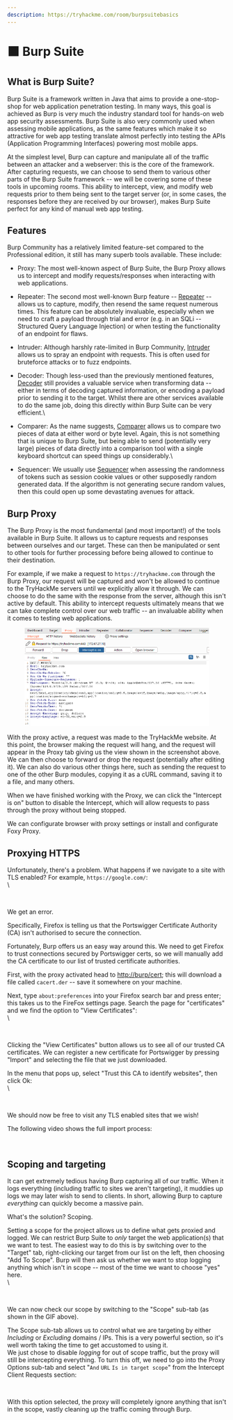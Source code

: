 ```yaml
---
description: https://tryhackme.com/room/burpsuitebasics
---
```


# 🟧 Burp Suite

## What is Burp Suite?

Burp Suite is a framework written in Java that aims to provide a one-stop-shop for web application penetration testing. In many ways, this goal is achieved as Burp is very much the industry standard tool for hands-on web app security assessments. Burp Suite is also very commonly used when assessing mobile applications, as the same features which make it so attractive for web app testing translate almost perfectly into testing the APIs (Application Programming Interfaces) powering most mobile apps.

At the simplest level, Burp can capture and manipulate all of the traffic between an attacker and a webserver: this is the core of the framework. After capturing requests, we can choose to send them to various other parts of the Burp Suite framework -- we will be covering some of these tools in upcoming rooms. This ability to intercept, view, and modify web requests prior to them being sent to the target server (or, in some cases, the responses before they are received by our browser), makes Burp Suite perfect for any kind of manual web app testing.

## Features

Burp Community has a relatively limited feature-set compared to the Professional edition, it still has many superb tools available. These include:

* Proxy: The most well-known aspect of Burp Suite, the Burp Proxy allows us to intercept and modify requests/responses when interacting with web applications.
* Repeater: The second most well-known Burp feature -- [Repeater](https://tryhackme.com/room/burpsuiterepeater) -- allows us to capture, modify, then resend the same request numerous times. This feature can be absolutely invaluable, especially when we need to craft a payload through trial and error (e.g. in an SQLi -- Structured Query Language Injection) or when testing the functionality of an endpoint for flaws.
* Intruder: Although harshly rate-limited in Burp Community, [Intruder](https://tryhackme.com/room/burpsuiteintruder) allows us to spray an endpoint with requests. This is often used for bruteforce attacks or to fuzz endpoints.
* Decoder: Though less-used than the previously mentioned features, [Decoder](https://tryhackme.com/room/burpsuiteom) still provides a valuable service when transforming data -- either in terms of decoding captured information, or encoding a payload prior to sending it to the target. Whilst there are other services available to do the same job, doing this directly within Burp Suite can be very efficient.\

* Comparer: As the name suggests, [Comparer](https://tryhackme.com/room/burpsuiteom) allows us to compare two pieces of data at either word or byte level. Again, this is not something that is unique to Burp Suite, but being able to send (potentially very large) pieces of data directly into a comparison tool with a single keyboard shortcut can speed things up considerably.\

* Sequencer: We usually use [Sequencer](https://tryhackme.com/room/burpsuiteom) when assessing the randomness of tokens such as session cookie values or other supposedly random generated data. If the algorithm is not generating secure random values, then this could open up some devastating avenues for attack.

## Burp Proxy

The Burp Proxy is the most fundamental (and most important!) of the tools available in Burp Suite. It allows us to capture requests and responses between ourselves and our target. These can then be manipulated or sent to other tools for further processing before being allowed to continue to their destination.

For example, if we make a request to `https://tryhackme.com` through the Burp Proxy, our request will be captured and won't be allowed to continue to the TryHackMe servers until we explicitly allow it through. We can choose to do the same with the response from the server, although this isn't active by default. This ability to intercept requests ultimately means that we can take complete control over our web traffic -- an invaluable ability when it comes to testing web applications.

<figure><img src="../.gitbook/assets/image.png" alt=""><figcaption></figcaption></figure>

With the proxy active, a request was made to the TryHackMe website. At this point, the browser making the request will hang, and the request will appear in the Proxy tab giving us the view shown in the screenshot above. We can then choose to forward or drop the request (potentially after editing it). We can also do various other things here, such as sending the request to one of the other Burp modules, copying it as a cURL command, saving it to a file, and many others.

When we have finished working with the Proxy, we can click the "Intercept is on" button to disable the Intercept, which will allow requests to pass through the proxy without being stopped.

We can configurate browser with proxy settings or install and configurate Foxy Proxy.

## Proxying HTTPS

Unfortunately, there's a problem. What happens if we navigate to a site with TLS enabled? For example, `https://google.com/`:\
\


<figure><img src="https://tryhackme-images.s3.amazonaws.com/user-uploads/5d9e176315f8850e719252ed/room-content/8b4b43cac91cd9a80622b953598d05eb.png" alt=""><figcaption></figcaption></figure>

We get an error.

Specifically, Firefox is telling us that the Portswigger Certificate Authority (CA) isn't authorised to secure the connection.

Fortunately, Burp offers us an easy way around this. We need to get Firefox to trust connections secured by Portswigger certs, so we will manually add the CA certificate to our list of trusted certificate authorities.

First, with the proxy activated head to [http://burp/cert](http://burp/cert); this will download a file called `cacert.der` -- save it somewhere on your machine.

Next, type `about:preferences` into your Firefox search bar and press enter; this takes us to the FireFox settings page. Search the page for "certificates" and we find the option to "View Certificates":\
\


<figure><img src="https://tryhackme-images.s3.amazonaws.com/user-uploads/5d9e176315f8850e719252ed/room-content/a9de0495b2ac6738520c8f9946afdecb.png" alt=""><figcaption></figcaption></figure>

Clicking the "View Certificates" button allows us to see all of our trusted CA certificates. We can register a new certificate for Portswigger by pressing "Import" and selecting the file that we just downloaded.

In the menu that pops up, select "Trust this CA to identify websites", then click Ok:\
\


<figure><img src="https://tryhackme-images.s3.amazonaws.com/user-uploads/5d9e176315f8850e719252ed/room-content/23e5cb317d00c1a5e64def1d46fa9301.png" alt=""><figcaption></figcaption></figure>

We should now be free to visit any TLS enabled sites that we wish!

The following video shows the full import process:

<figure><img src="https://tryhackme-images.s3.amazonaws.com/user-uploads/5d9e176315f8850e719252ed/room-content/fb2a8717ae887eda024a7791d83cefaf.gif" alt=""><figcaption></figcaption></figure>

## Scoping and targeting

It can get extremely tedious having Burp capturing all of our traffic. When it logs everything (including traffic to sites we aren't targeting), it muddies up logs we may later wish to send to clients. In short, allowing Burp to capture _everything_ can quickly become a massive pain.

What's the solution? Scoping.

Setting a scope for the project allows us to define what gets proxied and logged. We can restrict Burp Suite to _only_ target the web application(s) that we want to test. The easiest way to do this is by switching over to the "Target" tab, right-clicking our target from our list on the left, then choosing "Add To Scope". Burp will then ask us whether we want to stop logging anything which isn't in scope -- most of the time we want to choose "yes" here.\
\


<figure><img src="https://tryhackme-images.s3.amazonaws.com/user-uploads/5d9e176315f8850e719252ed/room-content/7e11c5dec4dba4336927aa7561e5c793.gif" alt=""><figcaption></figcaption></figure>

We can now check our scope by switching to the "Scope" sub-tab (as shown in the GIF above).

The Scope sub-tab allows us to control what we are targeting by either _Including_ or _Excluding_ domains / IPs. This is a very powerful section, so it's well worth taking the time to get accustomed to using it.\
We just chose to disable _logging_ for out of scope traffic, but the proxy will still be intercepting everything. To turn this off, we need to go into the Proxy Options sub-tab and select "`And` `URL` `Is in target scope`" from the Intercept Client Requests section:

<figure><img src="https://tryhackme-images.s3.amazonaws.com/user-uploads/5d9e176315f8850e719252ed/room-content/dec63f8822c1fe3393d779e17052577b.png" alt=""><figcaption></figcaption></figure>

With this option selected, the proxy will completely ignore anything that isn't in the scope, vastly cleaning up the traffic coming through Burp.
